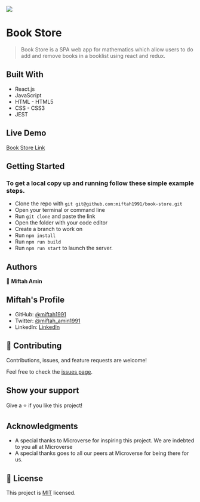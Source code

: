 ![](https://img.shields.io/badge/Microverse-blueviolet)

# Book Store

> Book Store is a SPA web app for mathematics which allow users to do add and remove books in a booklist using react and redux.

## Built With

- React.js
- JavaScript
- HTML - HTML5
- CSS - CSS3
- JEST

## Live Demo

[Book Store Link](https://miftah1991.github.io/book-store/)

## Getting Started

### To get a local copy up and running follow these simple example steps.

- Clone the repo with `git git@github.com:miftah1991/book-store.git`
- Open your terminal or command line
- Run `git clone` and paste the link
- Open the folder with your code editor
- Create a branch to work on
- Run `npm install`
- Run `npm run build`
- Run `npm run start` to launch the server.

## Authors

👤 **Miftah Amin**

## Miftah's Profile

- GitHub: [@miftah1991](https://github.com/miftah1991)
- Twitter: [@miftah_amin1991](https://twitter.com/miftah_amin1991)
- LinkedIn: [LinkedIn](https://www.linkedin.com/in/miftah1991/)

## 🤝 Contributing

Contributions, issues, and feature requests are welcome!

Feel free to check the [issues page](https://github.com/miftah1991/book-store/issues).

## Show your support

Give a ⭐️ if you like this project!

## Acknowledgments

- A special thanks to Microverse for inspiring this project. We are indebted to you all at Microverse
- A special thanks goes to all our peers at Microverse for being there for us.

## 📝 License

This project is [MIT](/) licensed.


